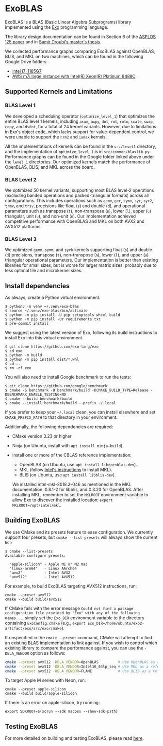 # ExoBLAS

ExoBLAS is a BLAS (Basic Linear Algebra Subprograms) library implemented using the [Exo](https://github.com/exo-lang/exo) programming language.

The library design documentation can be found in Section 6 of the [ASPLOS '25 paper](https://arxiv.org/abs/2411.07211) and in [Samir Droubi's master's thesis](https://dspace.mit.edu/handle/1721.1/156752).

We collected performance graphs comparing ExoBLAS against OpenBLAS, BLIS, and MKL on two machines, which can be found in the following Google Drive folders:
- [Intel i7-1185G7](https://drive.google.com/drive/folders/102lOlilyndcNjh9ncNso_nw9FCjhOuXE?usp=sharing)
- [AWS m7i.large instance with Intel(R) Xeon(R) Platinum 8488C](https://drive.google.com/drive/folders/19cH-7wkl9RasBU6XF5kRrqpIWwYFfZiw?usp=sharing).

## Supported Kernels and Limitations

### BLAS Level 1

We developed a scheduling operator (`optimize_level_1`) that optimizes the entire BLAS level 1 kernels, including `asum`, `axpy`, `dot`, `rot`, `rotm`, `scale`, `swap`, `copy`, and `dsdot`, for a total of 24 kernel variants. However, due to limitations in Exo's object code, which lacks support for value-dependent control, we were unable to support the `nrm2` and `iamax` kernels.

All the implementations of kernels can be found in the `src/level1` directory, and the implementation of `optimize_level_1` is in `src/common/blaslib.py`.
Performance graphs can be found in the Google folder linked above under the `level_1` directories.
Our optimized kernels match the performance of OpenBLAS, BLIS, and MKL across the board.

### BLAS Level 2

We optimized 50 kernel variants, supporting most BLAS level-2 operations (excluding banded operations and packed-triangular formats) across all configurations. This includes operations such as `gemv`, `ger`, `symv`, `syr`, `syr2`, `trmv`, and `trsv`, precisions like float (`s`) and double (`d`), and operational parameters such as transpose (`t`), non-transpose (`n`), lower (`l`), upper (`u`) triangular, unit (`u`), and non-unit (`n`).
Our implementation achieved competitive performance with OpenBLAS and MKL on both AVX2 and AVX512 platforms.

### BLAS Level 3

We optimized `gemm`, `symm`, and `syrk` kernels supporting float (`s`) and double (`d`) precisions, transpose (`t`), non-transpose (`n`), lower (`l`), and upper (`u`) triangular operational parameters.
Our implementation is better than existing libraries for small sizes, but is worse for larger matrix sizes, probably due to less optimal tile and microkernel sizes.


## Install dependencies

As always, create a Python virtual environment.

```
$ python3 -m venv ~/.venv/exo-blas
$ source ~/.venv/exo-blas/bin/activate
$ python -m pip install -U pip setuptools wheel build
$ python -m pip install -Ur requirements.txt
$ pre-commit install
```

We suggest using the latest version of Exo, following its build
instructions to install Exo into this virtual environment.

```
$ git clone https://github.com/exo-lang/exo
$ cd exo
$ python -m build
$ python -m pip install dist/*.whl
$ cd ..
$ rm -rf exo
```

You will also need to install Google benchmark to run the tests:

```
$ git clone https://github.com/google/benchmark
$ cmake -S benchmark -B benchmark/build -DCMAKE_BUILD_TYPE=Release -DBENCHMARK_ENABLE_TESTING=NO
$ cmake --build benchmark/build
$ cmake --install benchmark/build --prefix ~/.local
```

If you prefer to keep your `~/.local` clean, you can install
elsewhere and set `CMAKE_PREFIX_PATH` to that directory in your
environment.

Additionally, the following dependencies are required:
- CMake version 3.23 or higher
- Ninja (on Ubuntu, install with `apt install ninja-build`)
- Install one or more of the CBLAS reference implementation:
  - OpenBLAS (on Ubuntu, use `apt install libopenblas-dev`).
  - MKL (follow [Intel's instructions](https://www.intel.com/content/www/us/en/developer/articles/guide/installing-free-libraries-and-python-apt-repo.html) to install MKL).
  - BLIS (on Ubuntu, use `apt install libblis-dev`).

  We installed intel-mkl-2018.2-046 as mentioned in the MKL documentation, 0.8.1-2 for libblis, and 0.3.20 for OpenBLAS. After installing MKL, remember to set the `MKLROOT` environment variable to allow Exo to discover the installed location: `export MKLROOT=/opt/intel/mkl`.

## Building ExoBLAS

We use CMake and its presets feature to ease configuration. We currently support four presets, but `cmake --list-presets` will always show the current list:
```
$ cmake --list-presets
Available configure presets:

  "apple-silicon" - Apple M1 or M2 mac
  "linux-arm64"   - Linux AArch64
  "avx2"          - Intel AVX2
  "avx512"        - Intel AVX512
```

For example, to build ExoBLAS targeting AVX512 instructions, run:
```
cmake --preset avx512
cmake --build build/avx512
```

If CMake fails with the error message `Could not find a package configuration file provided by "Exo" with any of the following names...`, simply set the `Exo_DIR` environment variable to the directory containing `ExoConfig.cmake` (e.g., `export Exo_DIR=/home/ubuntu/exo2-artifact/exo/src/exo/cmake`).

If unspecified in the `cmake --preset` command, CMake will attempt to find an existing BLAS implementation to link against.
If you wish to control which existing library to compare the performance against, you can use the `-DBLA_VENDOR` option as follows:
```bash
cmake --preset avx512 -DBLA_VENDOR=OpenBLAS         # Use OpenBLAS as a reference
cmake --preset avx512 -DBLA_VENDOR=Intel10_64lp_seq # Use MKL as a reference
cmake --preset avx512 -DBLA_VENDOR=FLAME            # Use BLIS as a reference
```

To target Apple M series with Neon, run:
```
cmake --preset apple-silicon
cmake --build build/apple-silicon
```

If there is an error on apple-silicon, try running:
```
export SDKROOT=$(xcrun --sdk macosx --show-sdk-path)
```

## Testing ExoBLAS
For more detailed on building and testing ExoBLAS, please read [here](docs/TESTING.md).
